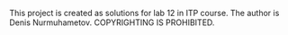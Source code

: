This project is created as solutions for lab 12 in ITP course. The author is Denis Nurmuhametov. COPYRIGHTING IS PROHIBITED.
